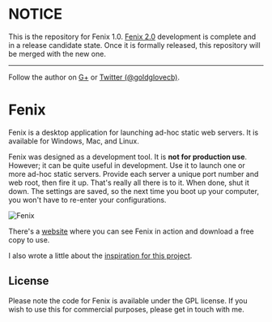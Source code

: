# NOTICE

This is the repository for Fenix 1.0. [Fenix 2.0](http://github.com/coreybutler/fenix) development is complete and in a release candidate state. Once it is formally released, this repository will be merged with the new one.

---

Follow the author on [G+](https://plus.google.com/u/1/111169756342687497578?rel=author)
or [Twitter (@goldglovecb)](http://twitter.com/goldglovecb).

# Fenix

Fenix is a desktop application for launching ad-hoc static web servers.
It is available for Windows, Mac, and Linux.

Fenix was designed as a development tool. It is **not for production use**.
However; it can be quite useful in development. Use it to launch one or
more ad-hoc static servers. Provide each server a unique port number and
web root, then fire it up. That's really all there is to it. When done,
shut it down. The settings are saved, so the next time you boot up your
computer, you won't have to re-enter your configurations.

![Fenix](https://raw.github.com/coreybutler/fenix/master/docs/screen1.jpg)

There's a [website](http://coreybutler.github.com/fenix) where you can see
Fenix in action and download a free copy to use.

I also wrote a little about the [inspiration for this project](http://artofidea.com/cookbook/development/articles/fenix).

## License

Please note the code for Fenix is available under the GPL license. If
you wish to use this for commercial purposes, please get in touch with
me.
